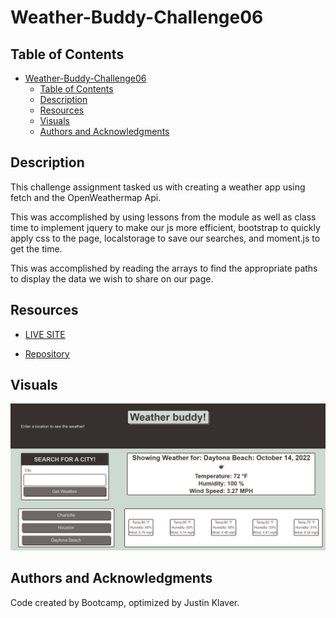 # Weather-Buddy-Challenge06

## Table of Contents

- [Weather-Buddy-Challenge06](#weather-buddy-challenge06)
  - [Table of Contents](#table-of-contents)
  - [Description](#description)
  - [Resources](#resources)
  - [Visuals](#visuals)
  - [Authors and Acknowledgments](#authors-and-acknowledgments)

## Description

This challenge assignment tasked us with creating a weather app using fetch and the OpenWeathermap Api.

This was accomplished by using lessons from the module as well as class time to implement jquery to make our js more efficient, bootstrap to quickly apply css to the page, localstorage to save our searches, and moment.js to get the time.

This was accomplished by reading the arrays to find the appropriate paths to display the data we wish to share on our page.
## Resources

- [LIVE SITE](https://jklaver91.github.io/Weather-Buddy-Challenge06/)

- [Repository](https://github.com/Jklaver91/Weather-Buddy-Challenge06)

## Visuals

![Planner image](./assets/images/weather-buddy.png)

## Authors and Acknowledgments

Code created by Bootcamp, optimized by Justin Klaver.